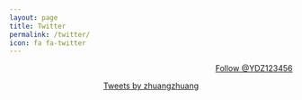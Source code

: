 ```yaml
---
layout: page
title: Twitter
permalink: /twitter/
icon: fa fa-twitter
---
```



<p align="right">
<span style='text-align:right;text-indent:0'><a href="https://twitter.com/YDZ123456?ref_src=twsrc%5Etfw" class="twitter-follow-button" data-show-count="false">Follow @YDZ123456</a> </span></p>


<center>
<p class="md_block">
    <span style='text-align:center;text-indent:0' ><a class="twitter-timeline" data-lang="zh-cn" href="https://twitter.com/YDZ123456?ref_src=twsrc%5Etfw" data-width="750" data-chrome="noheader nofooter noborders">Tweets by zhuangzhuang</a> <script async src="https://platform.twitter.com/widgets.js" charset="utf-8"></script> </span>
</p></center>
